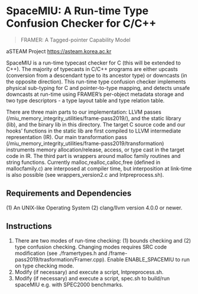 # SpaceMIU: A Run-time Type Confusion Checker for C/C++

> FRAMER: A Tagged-pointer Capability Model
 
aSTEAM Project https://asteam.korea.ac.kr

SpaceMIU is a run-time typecast checker for C (this will be extended
to C++). The majority of typecasts in C/C++ programs are either
upcasts (conversion from a descendant type to its ancestor type) or
downcasts (in the opposite direction). This run-time type confusion
checker implements physical sub-typing for C and pointer-to-type
mapping, and detects unsafe downcasts at run-time using FRAMER’s 
per-object metadata storage and two type descriptors - 
a type layout table and type relation table.

There are three main parts to our implementation: 
LLVM passes (/miu_memory_integrity_utilities/frame-pass2019/), 
and the static library (lib), and the binary lib in this directory. 
The target C source code and our hooks’ functions in the static lib 
are first compiled to LLVM intermediate representation (IR). 
Our main transformation pass (/miu_memory_integrity_utilities/frame-pass2019/transformation)
instruments memory allocation/release, access, 
or type cast in the target code in IR. 
The third part is wrappers around malloc family routines and string functions. 
Currently malloc,realloc,calloc,free (defined in mallocfamily.c) are 
interposed at compiler time,
but interposition at link-time is also possible 
(see wrappers_version2.c and lntpreprocess.sh).


## Requirements and Dependencies

(1) An UNIX-like Operating System
(2) clang/llvm version 4.0.0 or newer.

## Instructions

1. There are two modes of run-time checking: (1) bounds checking and 
   (2) type confusion checking. Changing modes requires SRC code
    modification (see ./framertypes.h and /frame-pass2019/trasformation/Framer.cpp). 
    Enable ENABLE_SPACEMIU to run on type checking mode.
2. Modify (if necessary) and execute a script, lntpreprocess.sh.
3. Modify (if necessary) and execute a script, spec.sh to build/run spaceMIU 
   e.g. with SPEC2000 benchmarks.

    

